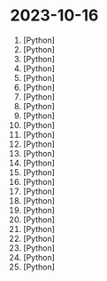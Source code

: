 # 2023-10-16

1. [](https://github.comundefined "🚀🧠💬 Supercharged Custom Instructions for ChatGPT (non-coding) and ChatGPT Advanced Data Analysis (coding).") [Python]
2. [](https://github.comundefined "We write your reusable computer vision tools. 💜") [Python]
3. [](https://github.comundefined "MindsDB connects AI models to datasources.") [Python]
4. [](https://github.comundefined "All Algorithms implemented in Python") [Python]
5. [](https://github.comundefined "Hackable and optimized Transformers building blocks, supporting a composable construction.") [Python]
6. [](https://github.comundefined "Official implementation of Separate Anything You Describe") [Python]
7. [](https://github.comundefined "a state-of-the-art-level open visual language model") [Python]
8. [](https://github.comundefined "🏡 Open source home automation that puts local control and privacy first.") [Python]
9. [](https://github.comundefined "Use ArXiv ChatGuru to talk to research papers. This app uses LangChain, OpenAI, Streamlit, and Redis as a vector database/semantic cache.") [Python]
10. [](https://github.comundefined "Generate different roles for GPTs to form a collaborative entity for complex tasks.") [Python]
11. [](https://github.comundefined "A collective list of free APIs") [Python]
12. [](https://github.comundefined "About Make your Pull Request on Hacktoberfest 2023. Don't forget to spread love and if you like give us a ⭐️") [Python]
13. [](https://github.comundefined "A fluent design widgets library based on Qt/PyQt/PySide. Make Qt Great Again.") [Python]
14. [](https://github.comundefined "Open-sourced codes for MiniGPT-4 and MiniGPT-v2") [Python]
15. [](https://github.comundefined "Electrum Bitcoin Wallet") [Python]
16. [](https://github.comundefined "One place for all the default credentials to assist the Blue/Red teamers activities on finding devices with default password 🛡️") [Python]
17. [](https://github.comundefined "Generative models for conditional audio generation") [Python]
18. [](https://github.comundefined "") [Python]
19. [](https://github.comundefined "Python SQL Parser and Transpiler") [Python]
20. [](https://github.comundefined "A youtube-dl fork with additional features and fixes") [Python]
21. [](https://github.comundefined "The most powerful and modular stable diffusion GUI with a graph/nodes interface.") [Python]
22. [](https://github.comundefined "🍰 Desktop utility to download images/videos/music/text from various websites, and more.") [Python]
23. [](https://github.comundefined "Swirl is open-source software that uses AI to simultaneously search multiple content and data sources and return AI ranked results which can be used to prompt Generative AI, enabling you to get answers based on your own data.") [Python]
24. [](https://github.comundefined "Full reference of LinkedIn answers 2023 for skill assessments (aws-lambda, rest-api, javascript, react, git, html, jquery, mongodb, java, Go, python, machine-learning, power-point) linkedin excel test lösungen, linkedin machine learning test LinkedIn test questions and answers") [Python]
25. [](https://github.comundefined "ALL IN ONE Hacking Tool For Hackers") [Python]
